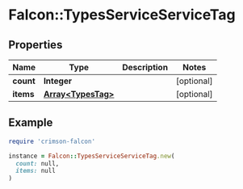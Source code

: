 # Falcon::TypesServiceServiceTag

## Properties

| Name | Type | Description | Notes |
| ---- | ---- | ----------- | ----- |
| **count** | **Integer** |  | [optional] |
| **items** | [**Array&lt;TypesTag&gt;**](TypesTag.md) |  | [optional] |

## Example

```ruby
require 'crimson-falcon'

instance = Falcon::TypesServiceServiceTag.new(
  count: null,
  items: null
)
```

